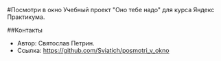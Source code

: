 #Посмотри в окно
Учебный проект "Оно тебе надо" для курса Яндекс Практикума.

##Контакты
* Автор: Святослав Петрин.
* Ссылка: https://github.com/Sviatich/posmotri_v_okno